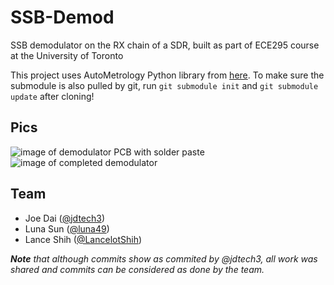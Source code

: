 # SSB-Demod
SSB demodulator on the RX chain of a SDR, built as part of ECE295 course at the University of Toronto

This project uses AutoMetrology Python library from [here](https://github.com/jdtech3/instrument-automation).
To make sure the submodule is also pulled by git, run `git submodule init` and `git submodule update` after cloning!

## Pics

![image of demodulator PCB with solder paste](https://github.com/jdtech3/SSB-Demod/assets/8998191/5ad22092-b227-44b8-8a67-46686ff23e35)
![image of completed demodulator](https://github.com/jdtech3/SSB-Demod/assets/8998191/e91ef620-b383-4d59-993b-53d38bf6f17a)

## Team

* Joe Dai ([@jdtech3](https://github.com/jdtech3))
* Luna Sun ([@luna49](https://github.com/luna49))
* Lance Shih ([@LancelotShih](https://github.com/LancelotShih))

***Note** that although commits show as commited by @jdtech3, all work was shared and commits can be considered as done by the team.*
